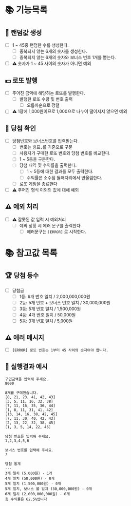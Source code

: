 # 📚 기능목록

## 🎲 랜덤값 생성
- [ ] 1 ~ 45중 랜덤한 수를 생성한다.
  - [ ] 중복되지 않는 6개의 숫자를 생성한다.
  - [ ] 중복되지 않는 6개의 숫자와 보너스 번호 1개를 뽑는다.
- [ ] ⚠️ 숫자가 1 ~ 45 사이의 숫자가 아니면 예외

## 💵 로또 발행
- [ ] 주어진 금액에 해당하는 로또를 발행한다.
  - [ ] 발행한 로또 수량 및 번호 출력
    - [ ] 오름차순으로 정렬
- [ ] ⚠️ 1장에 1,000원이므로 1,000으로 나누어 떨어지지 않으면 예외    

## 🔎 당첨 확인
- [ ] 당첨번호와 보너스번호를 입력받는다.
  - [ ] 번호는 쉼표`,`를 기준으로 구분
  - [ ] 사용자가 구매한 로또 번호와 당첨 번호를 비교한다.
  - [ ] 1 ~ 5등을 구분한다.
  - [ ] 당첨 내역 및 수익률을 출력한다.
    - [ ] 1 ~ 5등에 대한 결과를 모두 출력한다.
    - [ ] 수익률은 소수점 둘째자리에서 반올림한다.
  - [ ] 로또 게임을 종료한다
- [ ] ⚠️ 주어진 형식 이외의 값에 대해 예외

## ⚠️ 예외 처리
- [ ] ⚠️ 잘못된 값 입력 시 예외처리
  - [ ] 예외 상황 시 에러 문구를 출력한다.
    - [ ] 에러문구는 `[ERROR]` 로 시작한다.

# 📚 참고값 목록

## 🏆 당첨 등수
- [ ] 당첨금
  - [ ] 1등: 6개 번호 일치 / 2,000,000,000원
  - [ ] 2등: 5개 번호 + 보너스 번호 일치 / 30,000,000원
  - [ ] 3등: 5개 번호 일치 / 1,500,000원
  - [ ] 4등: 4개 번호 일치 / 50,000원
  - [ ] 5등: 3개 번호 일치 / 5,000원

## ⚠️ 에러 메시지
- [ ] `[ERROR] 로또 번호는 1부터 45 사이의 숫자여야 합니다.`

## 📝 실행결과 예시
```text
구입금액을 입력해 주세요.
8000

8개를 구매했습니다.
[8, 21, 23, 41, 42, 43] 
[3, 5, 11, 16, 32, 38] 
[7, 11, 16, 35, 36, 44] 
[1, 8, 11, 31, 41, 42] 
[13, 14, 16, 38, 42, 45] 
[7, 11, 30, 40, 42, 43] 
[2, 13, 22, 32, 38, 45] 
[1, 3, 5, 14, 22, 45]

당첨 번호를 입력해 주세요.
1,2,3,4,5,6

보너스 번호를 입력해 주세요.
7

당첨 통계
---
3개 일치 (5,000원) - 1개
4개 일치 (50,000원) - 0개
5개 일치 (1,500,000원) - 0개
5개 일치, 보너스 볼 일치 (30,000,000원) - 0개
6개 일치 (2,000,000,000원) - 0개
총 수익률은 62.5%입니다
```